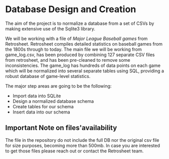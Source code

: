 # Database Design and Creation
The aim of the project is to normalize a database from a set of CSVs by making extensive use of the Sqlite3 library.

We will be working with a file of *Major League Baseball games* from Retrosheet.
Retrosheet compiles detailed statistics on baseball games from the 1800s through to today. The main file we will be working from game_log.csv, has been produced by combining 127 separate CSV files from retrosheet, and has been pre-cleaned to remove some inconsistencies. 
The game_log has hundreds of data points on each game which will be normalized into several separate tables using SQL, providing a robust database of game-level statistics.

The major step areas are going to be the following:

- Import data into SQLite
- Design a normalized database schema
- Create tables for our schema
- Insert data into our schema

## Important Note on files'availability
The file in the repository do not include the full DB nor the original csv file for size purposes, becoming more than 500mb. In case you are interested to get those files please reach out or contact the Retrosheet team.